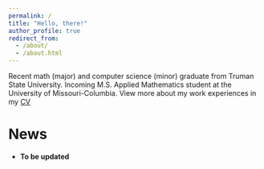```yaml
---
permalink: /
title: "Hello, there!"
author_profile: true
redirect_from: 
  - /about/
  - /about.html
---
```


Recent math (major) and computer science (minor) graduate from Truman State University. Incoming M.S. Applied Mathematics student at the University of Missouri-Columbia. View more about my work experiences in my [CV](_pages\cv.md)

News
=
- **To be updated**
